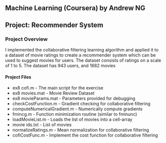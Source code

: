 ## Machine Learning (Coursera) by Andrew NG

## Project: Recommender System

### Project Overview

I implemented the collaborative filtering learning algorithm and applied it to a dataset of movie ratings to create a recommender system which can be used to suggest movies for users. The dataset consists of ratings on a scale of 1 to 5. The dataset has 943 users, and 1682 movies

#### Project Files

- ex8 cofi.m - The main script for the exercise
- ex8 movies.mat - Movie Review Dataset
- ex8 movieParams.mat - Parameters provided for debugging
- checkCostFunction.m - Gradient checking for collaborative filtering
- computeNumericalGradient.m - Numerically compute gradients
- fmincg.m - Function minimization routine (similar to fminunc)
- loadMovieList.m - Loads the list of movies into a cell-array
- movie ids.txt - List of movies
- normalizeRatings.m - Mean normalization for collaborative filtering
- cofiCostFunc.m - Implement the cost function for collaborative filtering
